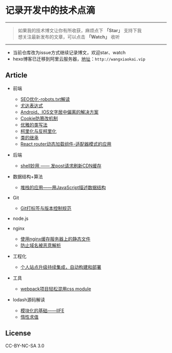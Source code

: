 # 记录开发中的技术点滴

---
> 如果我的技术博文让你有所收获，麻烦点下 **「Star」** 支持下我  
> 想关注最新发布的文章，可以点击 **「Watch」** 收听  
---

 - 当前仓库改为issue方式继续记录博文，欢迎star、watch  
 - hexo博客已迁移到阿里云服务器，[地址](http://wangxiaokai.vip)：`http://wangxiaokai.vip`



## Article

- 前端
    - [SEO优化-robots.txt解读](https://github.com/wall-wxk/blog/issues/1)
    - [尤达表达式](https://github.com/wall-wxk/blog/issues/2)
    - [Android、IOS文字居中偏离的解决方案](https://github.com/wall-wxk/blog/issues/4)
    - [Cookie防篡改机制](https://github.com/wall-wxk/blog/issues/5)
    - [优雅的类写法](https://github.com/wall-wxk/blog/issues/9)
    - [柯里化与反柯里化](https://github.com/wall-wxk/blog/issues/10)
    - [类的继承](https://github.com/wall-wxk/blog/issues/12)
    - [React router动态加载组件-适配器模式的应用](https://github.com/wall-wxk/blog/issues/15)
- 后端
    - [shell妙用 —— 发post请求刷新CDN缓存](https://github.com/wall-wxk/blog/issues/11)
- 数据结构+算法
    - [堆栈的应用——用JavaScript描述数据结构](https://github.com/wall-wxk/blog/issues/13)
- Git
    - [Git打标签与版本控制规范](https://github.com/wall-wxk/blog/issues/6)
- node.js
- nginx
    - [使用nginx缓存服务器上的静态文件](https://github.com/wall-wxk/blog/issues/3)
    - [防止域名被恶意解析](https://github.com/wall-wxk/blog/issues/16)
- 工程化
    - [个人站点升级持续集成，自动构建和部署](https://github.com/wall-wxk/blog/issues/7)
- 工具
    - [webpack项目轻松混用css module](https://github.com/wall-wxk/blog/issues/8)
    
- lodash源码解读
    - [模块化的基础——IIFE](https://github.com/wall-wxk/the-road-to-lodash/issues/1)
    - [惰性求值](https://github.com/wall-wxk/the-road-to-lodash/issues/4)

## License
CC-BY-NC-SA 3.0



